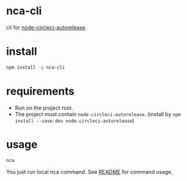 # nca-cli
cli for [node-circleci-autorelease](https://github.com/CureApp/node-circleci-autorelease).

# install
```sh
npm install -g nca-cli
```

# requirements

- Run on the project root.
- The project must contain `node-circleci-autorelease`.
    (install by `npm install --save-dev node-circleci-autorelease`)

# usage
```sh
nca
```

You just run local nca command. See [README](https://github.com/CureApp/node-circleci-autorelease) for command usage.
